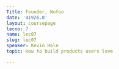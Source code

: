 ```yaml
---
Title: Founder, Wufoo
date: '41926.0'
layout: coursepage
lecno: 7
name: lec07
slug: lec07
speaker: Kevin Hale
topic: How to build products users love

---
```

